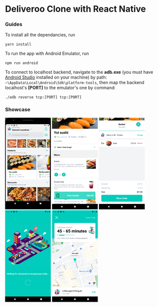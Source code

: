# Deliveroo Clone with React Native

### Guides
To install all the dependancies, run 
```
yarn install
```

To run the app with Android Emulator, run
```
npm run android
```

To connect to localhost backend, navigate to the __adb.exe__ (you must have [Android Studio](https://developer.android.com/studio) installed on your machine) by path: ```~\AppData\Local\Android\Sdk\platform-tools```, then map the backend localhost's __[PORT]__ to the emulator's one by command:
```
./adb reverse tcp:[PORT] tcp:[PORT]
```

### Showcase
<p float="left">
<img src="./assets/Showcase-1.png" width="150" height="300">
<img src="./assets/showcase-2.png" width="150" height="300">
<img src="./assets/showcase-3.png" width="150" height="300">
<img src="./assets/showcase-4.png" width="150" height="300">
<img src="./assets/showcase-6.png" width="150" height="300">
</p>
